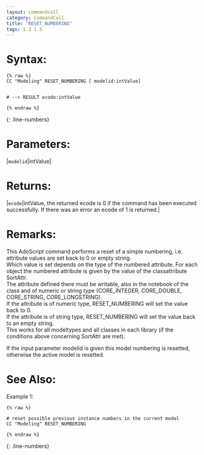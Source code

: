 ```yaml
---
layout: commandcall
category: CommandCall
title: "RESET_NUMBERING"
tags: 1.3 1.5
---
```




# Syntax:  

```adoscript
{% raw %}
CC "Modeling" RESET_NUMBERING [ modelid:intValue]


# --> RESULT ecode:intValue

{% endraw %}
```
{: .line-numbers}

# Parameters:  

|`modelid`|intValue|

# Returns:  

|`ecode`|intValue, the returned ecode is 0 if the command has been executed successfully. If there was an error an ecode of 1 is returned.|


# Remarks:

This AdoScript command performs a reset of a simple numbering, i.e. attribute values are set back to 0 or empty string.  
Which value is set depends on the type of the numbered attribute. For each object the numbered attribute is given by the value of the classattribute SortAttr.  
The attribute defined there must be writable, also in the notebook of the class and of numeric or string type (CORE_INTEGER, CORE_DOUBLE, CORE_STRING, CORE_LONGSTRING).  
If the attribute is of numeric type, RESET_NUMBERING will set the value back to 0.  
If the attribute is of string type, RESET_NUMBERING will set the value back to an empty string.  
This works for all modeltypes and all classes in each library (if the conditions above concerning SortAttr are met).

If the input parameter modelid is given this model numbering is resetted, otherwise the active model is resetted.




# See Also:  



Example 1:

```adoscript
{% raw %}

# reset possible previous instance numbers in the current model
CC "Modeling" RESET_NUMBERING

{% endraw %}
```
{: .line-numbers}


